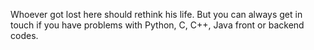 Whoever got lost here should rethink his life. But you can always get in touch if you have problems with Python, C, C++, Java front or backend codes.
